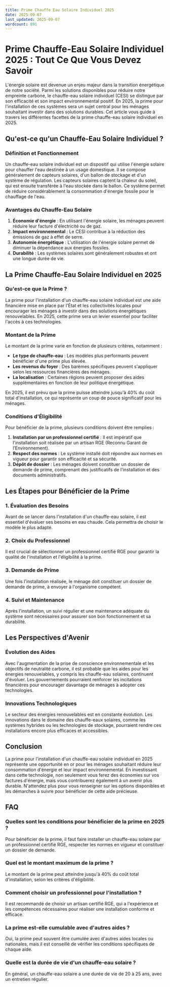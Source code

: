 ```yaml
---
title: Prime Chauffe Eau Solaire Individuel 2025
date: 2025-09-07
last_updated: 2025-09-07
wordcount: 891
---
```


# Prime Chauffe-Eau Solaire Individuel 2025 : Tout Ce Que Vous Devez Savoir

L'énergie solaire est devenue un enjeu majeur dans la transition énergétique de notre société. Parmi les solutions disponibles pour réduire notre empreinte carbone, le chauffe-eau solaire individuel (CESI) se distingue par son efficacité et son impact environnemental positif. En 2025, la prime pour l'installation de ces systèmes sera un sujet central pour les ménages souhaitant investir dans des solutions durables. Cet article vous guide à travers les différentes facettes de la prime chauffe-eau solaire individuel en 2025.

## Qu'est-ce qu'un Chauffe-Eau Solaire Individuel ?

### Définition et Fonctionnement

Un chauffe-eau solaire individuel est un dispositif qui utilise l'énergie solaire pour chauffer l'eau destinée à un usage domestique. Il se compose généralement de capteurs solaires, d'un ballon de stockage et d'un système de régulation. Les capteurs solaires captent la chaleur du soleil, qui est ensuite transférée à l'eau stockée dans le ballon. Ce système permet de réduire considérablement la consommation d'énergie fossile pour le chauffage de l'eau.

### Avantages du Chauffe-Eau Solaire

1. **Économie d'énergie** : En utilisant l'énergie solaire, les ménages peuvent réduire leur facture d'électricité ou de gaz.
2. **Impact environnemental** : Le CESI contribue à la réduction des émissions de gaz à effet de serre.
3. **Autonomie énergétique** : L'utilisation de l'énergie solaire permet de diminuer la dépendance aux énergies fossiles.
4. **Durabilité** : Les systèmes solaires sont généralement robustes et ont une longue durée de vie.

## La Prime Chauffe-Eau Solaire Individuel en 2025

### Qu'est-ce que la Prime ?

La prime pour l'installation d'un chauffe-eau solaire individuel est une aide financière mise en place par l'État et les collectivités locales pour encourager les ménages à investir dans des solutions énergétiques renouvelables. En 2025, cette prime sera un levier essentiel pour faciliter l'accès à ces technologies.

### Montant de la Prime

Le montant de la prime varie en fonction de plusieurs critères, notamment :

- **Le type de chauffe-eau** : Les modèles plus performants peuvent bénéficier d'une prime plus élevée.
- **Les revenus du foyer** : Des barèmes spécifiques peuvent s'appliquer selon les ressources financières des ménages.
- **La localisation** : Certaines régions peuvent proposer des aides supplémentaires en fonction de leur politique énergétique.

En 2025, il est prévu que la prime puisse atteindre jusqu'à 40% du coût total d'installation, ce qui représente un coup de pouce significatif pour les ménages.

### Conditions d'Éligibilité

Pour bénéficier de la prime, plusieurs conditions doivent être remplies :

1. **Installation par un professionnel certifié** : Il est impératif que l'installation soit réalisée par un artisan RGE (Reconnu Garant de l’Environnement).
2. **Respect des normes** : Le système installé doit répondre aux normes en vigueur pour garantir son efficacité et sa sécurité.
3. **Dépôt de dossier** : Les ménages doivent constituer un dossier de demande de prime, comprenant des justificatifs de l'installation et des documents administratifs.

## Les Étapes pour Bénéficier de la Prime

### 1. Évaluation des Besoins

Avant de se lancer dans l'installation d'un chauffe-eau solaire, il est essentiel d'évaluer ses besoins en eau chaude. Cela permettra de choisir le modèle le plus adapté.

### 2. Choix du Professionnel

Il est crucial de sélectionner un professionnel certifié RGE pour garantir la qualité de l'installation et l'éligibilité à la prime.

### 3. Demande de Prime

Une fois l'installation réalisée, le ménage doit constituer un dossier de demande de prime, à envoyer à l'organisme compétent.

### 4. Suivi et Maintenance

Après l'installation, un suivi régulier et une maintenance adéquate du système sont nécessaires pour assurer son bon fonctionnement et sa durabilité.

## Les Perspectives d'Avenir

### Évolution des Aides

Avec l'augmentation de la prise de conscience environnementale et les objectifs de neutralité carbone, il est probable que les aides pour les énergies renouvelables, y compris les chauffe-eau solaires, continuent d'évoluer. Les gouvernements pourraient renforcer les incitations financières pour encourager davantage de ménages à adopter ces technologies.

### Innovations Technologiques

Le secteur des énergies renouvelables est en constante évolution. Les innovations dans le domaine des chauffe-eaux solaires, comme les systèmes hybrides ou les technologies de stockage, pourraient rendre ces installations encore plus efficaces et accessibles.

## Conclusion

La prime pour l'installation d'un chauffe-eau solaire individuel en 2025 représente une opportunité en or pour les ménages souhaitant réduire leur consommation d'énergie et leur impact environnemental. En investissant dans cette technologie, non seulement vous ferez des économies sur vos factures d'énergie, mais vous contribuerez également à un avenir plus durable. N'attendez plus pour vous renseigner sur les options disponibles et les démarches à suivre pour bénéficier de cette aide précieuse.

## FAQ

### Quelles sont les conditions pour bénéficier de la prime en 2025 ?

Pour bénéficier de la prime, il faut faire installer un chauffe-eau solaire par un professionnel certifié RGE, respecter les normes en vigueur et constituer un dossier de demande.

### Quel est le montant maximum de la prime ?

Le montant de la prime peut atteindre jusqu'à 40% du coût total d'installation, selon les critères d'éligibilité.

### Comment choisir un professionnel pour l'installation ?

Il est recommandé de choisir un artisan certifié RGE, qui a l'expérience et les compétences nécessaires pour réaliser une installation conforme et efficace.

### La prime est-elle cumulable avec d'autres aides ?

Oui, la prime peut souvent être cumulée avec d'autres aides locales ou nationales, mais il est conseillé de vérifier les conditions spécifiques de chaque aide.

### Quelle est la durée de vie d'un chauffe-eau solaire ?

En général, un chauffe-eau solaire a une durée de vie de 20 à 25 ans, avec un entretien régulier.